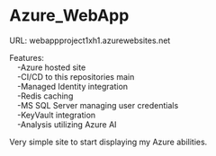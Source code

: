 # Azure_WebApp
URL: webappproject1xh1.azurewebsites.net

Features:\
&emsp;-Azure hosted site\
&emsp;-CI/CD to this repositories main\
&emsp;-Managed Identity integration\
&emsp;-Redis caching\
&emsp;-MS SQL Server managing user credentials\
&emsp;-KeyVault integration\
&emsp;-Analysis utilizing Azure AI

Very simple site to start displaying my Azure abilities.
